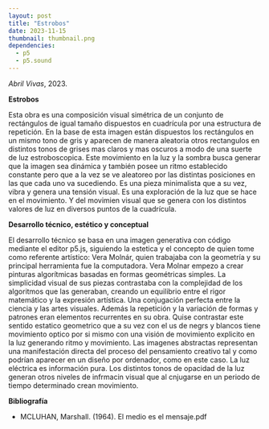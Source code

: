 ```yaml
---
layout: post
title: "Estrobos"
date: 2023-11-15
thumbnail: thumbnail.png
dependencies:
  - p5
  - p5.sound
---
```


<div id="div-sketch">
  <script type="text/javascript" src="sketch.js"></script>
</div>

_Abril Vivas_, 2023.

**Estrobos**

Esta obra es una composición visual simétrica de un conjunto de rectángulos de igual tamaño dispuestos en cuadrícula por una estructura de repetición.
En la base de esta imagen están dispuestos los rectángulos en un mismo tono de gris y aparecen de manera aleatoria otros rectangulos en distintos tonos de grises mas claros y mas oscuros a modo de una suerte de luz estroboscopica. Este movimiento en la luz y la sombra busca generar que la imagen sea dinámica y también posee un ritmo establecido constante pero que a la vez se ve aleatoreo por las distintas posiciones en las que cada uno va sucediendo. 
Es una pieza minimalista que a su vez, vibra y genera una tensión visual.
Es una exploración de la luz que se hace en el movimiento. Y del movimien visual que se genera con los distintos valores de luz en diversos puntos de la cuadrícula.

**Desarrollo técnico, estético y conceptual**

El desarrollo técnico se basa en una imagen generativa con código 
mediante el editor p5.js, siguiendo la estetica y el concepto de quien tome
como referente artístico: Vera Molnár, quien trabajaba con la geometría y su principal herramienta fue la computadora.
Vera Molnar empezo a crear pinturas algorítmicas basadas en formas geométricas simples.
La simplicidad visual de sus piezas contrastaba con la complejidad de los 
algoritmos que las generaban, creando un equilibrio entre el rigor matemático
y la expresión artística. Una conjugación perfecta entre la ciencia y las artes visuales. Además la repetición y la variación de formas y patrones eran elementos recurrentes en su obra. Quise contrastar este sentido estatico geometrico que a su vez con el us de negrs y blancos tiene movimiento optico por si mismo con una visión de movimiento explicito en la luz generando ritmo y movimiento.
Las imagenes abstractas representan una manifestación directa del proceso del 
pensamiento creativo tal y como podrían aparecer en un diseño por ordenador,
como en este caso. La luz eléctrica es información pura. Los distintos tonos de opacidad de la luz generan otros niveles de infrmacin visual que al cnjugarse en un periodo de tiempo determinado crean movimiento.


**Bibliografía**

- MCLUHAN, Marshall. (1964). El medio es el mensaje.pdf
